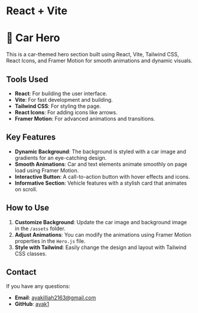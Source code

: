 # React + Vite
# 🚗 Car Hero

This is a car-themed hero section built using React, Vite, Tailwind CSS, React Icons, and Framer Motion for smooth animations and dynamic visuals.

## Tools Used

- **React**: For building the user interface.
- **Vite**: For fast development and building.
- **Tailwind CSS**: For styling the page.
- **React Icons**: For adding icons like arrows.
- **Framer Motion**: For advanced animations and transitions.

## Key Features

- **Dynamic Background**: The background is styled with a car image and gradients for an eye-catching design.
- **Smooth Animations**: Car and text elements animate smoothly on page load using Framer Motion.
- **Interactive Button**: A call-to-action button with hover effects and icons.
- **Informative Section**: Vehicle features with a stylish card that animates on scroll.

## How to Use

1. **Customize Background**: Update the car image and background image in the `/assets` folder.
2. **Adjust Animations**: You can modify the animations using Framer Motion properties in the `Hero.js` file.
3. **Style with Tailwind**: Easily change the design and layout with Tailwind CSS classes.

## Contact

If you have any questions:

- **Email**: ayakilliah2163@gmail.com
- **GitHub**: [ayak1](https://github.com/ayak1)
